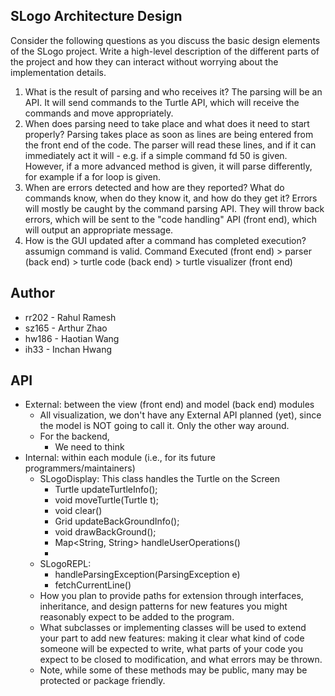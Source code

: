 SLogo Architecture Design
---
Consider the following questions as you discuss the basic design elements of the SLogo project. Write a high-level description of the different parts of the project and how they can interact without worrying about the implementation details.

1. What is the result of parsing and who receives it?
    The parsing will be an API. It will send commands to the Turtle API, which will receive the commands and move appropriately.
2. When does parsing need to take place and what does it need to start properly?
    Parsing takes place as soon as lines are being entered from the front end of the code. The parser will read these lines, and if it can immediately act it will - e.g. if a simple command fd 50 is given. However, if a more advanced method is given, it will parse differently, for example if a for loop is given.
3. When are errors detected and how are they reported?
What do commands know, when do they know it, and how do they get it?
    Errors will mostly be caught by the command parsing API. They will throw back errors, which will be sent to the "code handling" API (front end), which will output an appropriate message.
4. How is the GUI updated after a command has completed execution?
    assumign command is valid.
    Command Executed (front end) > parser (back end) > turtle code (back end) > turtle visualizer (front end)

Author
---
* rr202 - Rahul Ramesh
* sz165 - Arthur Zhao
* hw186 - Haotian Wang
* ih33  - Inchan Hwang

API
---
* External: between the view (front end) and model (back end) modules
    * All visualization, we don't have any External API planned (yet), since the model is NOT going to call it. Only the other way around.
    * For the backend,
        * We need to think
* Internal: within each module (i.e., for its future programmers/maintainers)
    * SLogoDisplay: This class handles the Turtle on the Screen
        * Turtle updateTurtleInfo();
        * void moveTurtle(Turtle t);
        * void clear()
        * Grid updateBackGroundInfo();
        * void drawBackGround();
        * Map<String, String> handleUserOperations()
        *
    * SLogoREPL:
        * handleParsingException(ParsingException e)
        * fetchCurrentLine()
    * How you plan to provide paths for extension through interfaces, inheritance, and design patterns for new features you might reasonably expect to be added to the program.
    * What subclasses or implementing classes will be used to extend your part to add new features: making it clear what kind of code someone will be expected to write, what parts of your code you expect to be closed to modification, and what errors may be thrown.
    * Note, while some of these methods may be public, many may be protected or package friendly.